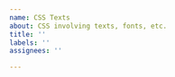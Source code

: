 ```yaml
---
name: CSS Texts
about: CSS involving texts, fonts, etc.
title: ''
labels: ''
assignees: ''

---
```



